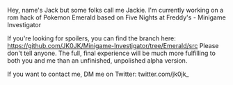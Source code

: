 Hey, name's Jack but some folks call me Jackie.
I'm currently working on a rom hack of Pokemon Emerald based on Five Nights at Freddy's - Minigame Investigator

If you're looking for spoilers, you can find the branch here: https://github.com/JK0JK/Minigame-Investigator/tree/Emerald/src
Please don't tell anyone. The full, final experience will be much more fulfilling to both you and me than an unfinished, unpolished alpha version.

If you want to contact me, DM me on Twitter: twitter.com/jk0jk_
